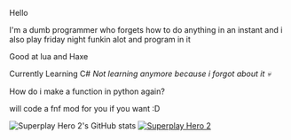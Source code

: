 Hello 

I'm a dumb programmer who forgets how to do anything in an instant and i also play friday night funkin alot and program in it

Good at lua and Haxe

Currently Learning C# *Not learning anymore because i forgot about it 💀*

How do i make a function in python again?

will code a fnf mod for you if you want :D

![Superplay Hero 2's GitHub stats](https://github-readme-stats.vercel.app/api?username=superplayhero2&show_icons=true&theme=transparent)
[![Superplay Hero 2](https://github-readme-stats.vercel.app/api/top-langs/?username=superplayhero2&layout=compact)](https://github.com/anuraghazra/github-readme-stats)
